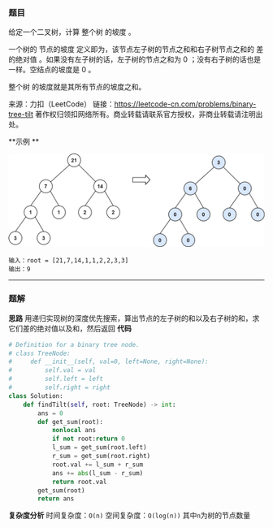 ### 题目
给定一个二叉树，计算 整个树 的坡度 。

一个树的 节点的坡度 定义即为，该节点左子树的节点之和和右子树节点之和的 差的绝对值 。如果没有左子树的话，左子树的节点之和为 0 ；没有右子树的话也是一样。空结点的坡度是 0 。

整个树 的坡度就是其所有节点的坡度之和。

来源：力扣（LeetCode）
链接：https://leetcode-cn.com/problems/binary-tree-tilt
著作权归领扣网络所有。商业转载请联系官方授权，非商业转载请注明出处。

**示例 **

<img src="..\pic\563.二叉树的坡度.jpg" style="zoom:50%;" />

```
输入：root = [21,7,14,1,1,2,2,3,3]
输出：9
```

------------
### 题解
**思路**
用递归实现树的深度优先搜索，算出节点的左子树的和以及右子树的和，求它们差的绝对值以及和，然后返回
**代码**

```python
# Definition for a binary tree node.
# class TreeNode:
#     def __init__(self, val=0, left=None, right=None):
#         self.val = val
#         self.left = left
#         self.right = right
class Solution:
    def findTilt(self, root: TreeNode) -> int:
        ans = 0
        def get_sum(root):
            nonlocal ans
            if not root:return 0
            l_sum = get_sum(root.left)
            r_sum = get_sum(root.right)
            root.val += l_sum + r_sum
            ans += abs(l_sum - r_sum)
            return root.val
        get_sum(root)
        return ans
```
**复杂度分析**
时间复杂度：`O(n)`
空间复杂度：`O(log(n))`
其中`n`为树的节点数量

